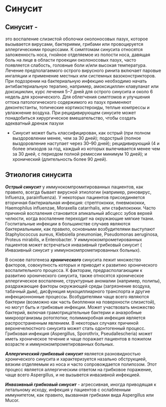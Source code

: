 # **Синусит**

## **Синусит** - 

это воспаление слизистой оболочки околоносовых пазух, которое вызывается вирусами, бактериями, грибами или провоцируется аллергическими процессами. К симптомам синусита относятся заложенность носа, гнойное отделяемое из полости носа, давящая боль на лице в области проекции околоносовых пазух, часто появляется слабость, головные боли и/или высокая температура. Лечение предполагаемого острого вирусного ринита включает паровые ингаляции и применение местных или системных вазоконстрикторов. При подозрении на бактериальную инфекцию необходимо начать антибактериальную терапию, например, амоксициллин клавуланат или доксициклин, курс лечения 5–7 дней для острого синусита и около 6 недель для хронического. Для облегчения симптомов и улучшения оттока патологического содержимого из пазух применяют деконгестанты, топические кортикостероиды, теплые компрессы и увлажнение воздуха. При рецидивирующем синусите может понадобиться хирургическое вмешательство, чтобы создать адекватный дренаж пазухи

* Синусит может быть классифицирован, как острый (при полном выздоровлении менее, чем за 30 дней); подострый (полное выздоровление наступает через 30–90 дней); рецидивирующий (4 и более эпизодов за год, каждый из которых вылечивается менее чем за 30 дней, с периодом полной ремиссии минимум 10 дней); и хронический (длительность более 90 дней).

## Этиология синусита

***Острый синусит*** у иммунокомпромитированных пациентов, как правило, всегда бывает вирусной этиологии (например, риновирус, Influenza, parainfluenza). У некоторых пациентов присоединяется вторичная бактериальная инфекция: стрептококки, пневмококки, Haemophilus influenzae, Moraxella catarrhalis, или стафилококки. Часто причиной воспаления становится апикальный абсцесс зубов верхей челюсти, когда воспаление переходит на окружающие мягкие ткани. Госпитальные инфекции в большинстве случаев являются бактериальными, как правило, основными возбудителями выступают Staphylococcus aureus, Klebsiella pneumoniae, Pseudomonas aeruginosa, Proteus mirabilis, и Enterobacter. У иммунокомпрометированных пациентов может встречаться инвазивный грибковый синусит ( Инвазивный синусит у иммунокомпрометированных больных).

В основе патогенеза ***хронического*** синусита лежит множество факторов, совокупность которых и приводит к развитию хронического воспалительного процесса. К факторам, предрасполагающим к развитию хронического синусита, также относятся хроническое аллергическое воспаление, структурные аномалии (например, полипы), раздражающие факторы окружающей среды (загрязнение воздуха, табачный дым), дисфункция мукоциллиарного транспорта и другие инфекционнонные процессы. Возбудителями чаще всего являются бактерии (возможно как часть биопленки на поверхности слизистой), но могут быть и грибковые инфекции. Может участвовать множество бактерий, включая грамотрицательные бактерии и анаэробные микроорганизмы ротоглотки; полимикробная инфекция является распространенным явлением. В некоторых случаях причиной верхнечелюстного синусита может стать одонтогенный процесс. Грибковая инфекция (Aspergillus, Sporothrix, Pseudallescheria) может иметь хроническое течение и чаще поражает пациентов в пожилом возрасте и иммунокомпрометированных больных.

***Аллергический грибковый синусит*** является разновидностью хронического синусита и характеризуется назально обструкцией, вязким отделяемым из носа и часто сопровождается полипозом. Этот процесс является аллергическим ответом на грибковое поражение, чаще всего Aspergillus, и не вызывется инвазивной инфекцией.

***Инвазивный грибковый синусит*** - агрессивная, иногда приводящая к летальному исходу, инфекция у пациентов с ослабленным иммунитетом, как правило, вызванная грибками вида Aspergillus или Mucor.